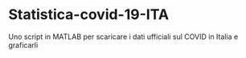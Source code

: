# Statistica-covid-19-ITA
Uno script in MATLAB per scaricare i dati ufficiali sul COVID in Italia e graficarli
